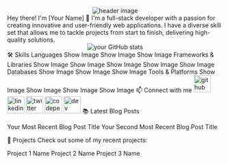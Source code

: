 <div align="center">
  <img src="https://raw.githubusercontent.com/your-github-username/your-github-username/main/header.svg" alt="header image" />
</div>
Hey there! I'm [Your Name] 👋
I'm a full-stack developer with a passion for creating innovative and user-friendly web applications. I have a diverse skill set that allows me to tackle projects from start to finish, delivering high-quality solutions.
<div align="center">
  <img src="https://github-readme-stats.vercel.app/api?username=your-github-username&show_icons=true&theme=radical" alt="your GitHub stats" />
</div>
🛠️ Skills
Languages
Show Image
Show Image
Show Image
Frameworks & Libraries
Show Image
Show Image
Show Image
Show Image
Show Image
Databases
Show Image
Show Image
Show Image
Tools & Platforms
Show Image
Show Image
Show Image
Show Image
📫 Connect with me
<img src='https://cdn.jsdelivr.net/npm/simple-icons@3.0.1/icons/github.svg' alt='github' height='40'>
<img src='https://cdn.jsdelivr.net/npm/simple-icons@3.0.1/icons/linkedin.svg' alt='linkedin' height='40'>
<img src='https://cdn.jsdelivr.net/npm/simple-icons@3.0.1/icons/twitter.svg' alt='twitter' height='40'>
<img src='https://cdn.jsdelivr.net/npm/simple-icons@3.0.1/icons/codepen.svg' alt='codepen' height='40'>
<img src='https://cdn.jsdelivr.net/npm/simple-icons@3.0.1/icons/dev-dot-to.svg' alt='dev' height='40'>
📚 Latest Blog Posts
<!-- BLOG-POST-LIST:START -->

Your Most Recent Blog Post Title
Your Second Most Recent Blog Post Title

<!-- BLOG-POST-LIST:END -->
🔭 Projects
Check out some of my recent projects:

Project 1 Name
Project 2 Name
Project 3 Name
